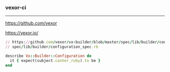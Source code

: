 ### vexor-ci
---
https://github.com/vexor

https://vexor.io/

```rb
// https://github.com/vexor/vx-builder/blob/master/spec/lib/builder/configuration_spec.rb
// spec/lib/builder/configuration_spec.rb

describe Vx::Builder::Configuration do
  it { expect(subject.casher_ruby).to be }
end

```

```
```

```
```
